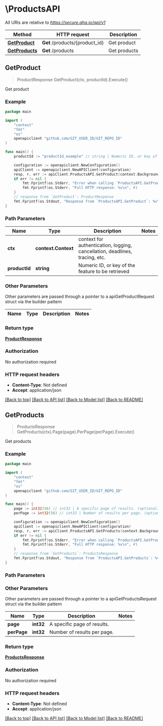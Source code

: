 # \ProductsAPI

All URIs are relative to *https://secure.aha.io/api/v1*

Method | HTTP request | Description
------------- | ------------- | -------------
[**GetProduct**](ProductsAPI.md#GetProduct) | **Get** /products/{product_id} | Get product
[**GetProducts**](ProductsAPI.md#GetProducts) | **Get** /products | Get products



## GetProduct

> ProductResponse GetProduct(ctx, productId).Execute()

Get product



### Example

```go
package main

import (
	"context"
	"fmt"
	"os"
	openapiclient "github.com/GIT_USER_ID/GIT_REPO_ID"
)

func main() {
	productId := "productId_example" // string | Numeric ID, or key of the feature to be retrieved

	configuration := openapiclient.NewConfiguration()
	apiClient := openapiclient.NewAPIClient(configuration)
	resp, r, err := apiClient.ProductsAPI.GetProduct(context.Background(), productId).Execute()
	if err != nil {
		fmt.Fprintf(os.Stderr, "Error when calling `ProductsAPI.GetProduct``: %v\n", err)
		fmt.Fprintf(os.Stderr, "Full HTTP response: %v\n", r)
	}
	// response from `GetProduct`: ProductResponse
	fmt.Fprintf(os.Stdout, "Response from `ProductsAPI.GetProduct`: %v\n", resp)
}
```

### Path Parameters


Name | Type | Description  | Notes
------------- | ------------- | ------------- | -------------
**ctx** | **context.Context** | context for authentication, logging, cancellation, deadlines, tracing, etc.
**productId** | **string** | Numeric ID, or key of the feature to be retrieved | 

### Other Parameters

Other parameters are passed through a pointer to a apiGetProductRequest struct via the builder pattern


Name | Type | Description  | Notes
------------- | ------------- | ------------- | -------------


### Return type

[**ProductResponse**](ProductResponse.md)

### Authorization

No authorization required

### HTTP request headers

- **Content-Type**: Not defined
- **Accept**: application/json

[[Back to top]](#) [[Back to API list]](../README.md#documentation-for-api-endpoints)
[[Back to Model list]](../README.md#documentation-for-models)
[[Back to README]](../README.md)


## GetProducts

> ProductsResponse GetProducts(ctx).Page(page).PerPage(perPage).Execute()

Get products



### Example

```go
package main

import (
	"context"
	"fmt"
	"os"
	openapiclient "github.com/GIT_USER_ID/GIT_REPO_ID"
)

func main() {
	page := int32(56) // int32 | A specific page of results. (optional)
	perPage := int32(56) // int32 | Number of results per page. (optional)

	configuration := openapiclient.NewConfiguration()
	apiClient := openapiclient.NewAPIClient(configuration)
	resp, r, err := apiClient.ProductsAPI.GetProducts(context.Background()).Page(page).PerPage(perPage).Execute()
	if err != nil {
		fmt.Fprintf(os.Stderr, "Error when calling `ProductsAPI.GetProducts``: %v\n", err)
		fmt.Fprintf(os.Stderr, "Full HTTP response: %v\n", r)
	}
	// response from `GetProducts`: ProductsResponse
	fmt.Fprintf(os.Stdout, "Response from `ProductsAPI.GetProducts`: %v\n", resp)
}
```

### Path Parameters



### Other Parameters

Other parameters are passed through a pointer to a apiGetProductsRequest struct via the builder pattern


Name | Type | Description  | Notes
------------- | ------------- | ------------- | -------------
 **page** | **int32** | A specific page of results. | 
 **perPage** | **int32** | Number of results per page. | 

### Return type

[**ProductsResponse**](ProductsResponse.md)

### Authorization

No authorization required

### HTTP request headers

- **Content-Type**: Not defined
- **Accept**: application/json

[[Back to top]](#) [[Back to API list]](../README.md#documentation-for-api-endpoints)
[[Back to Model list]](../README.md#documentation-for-models)
[[Back to README]](../README.md)

